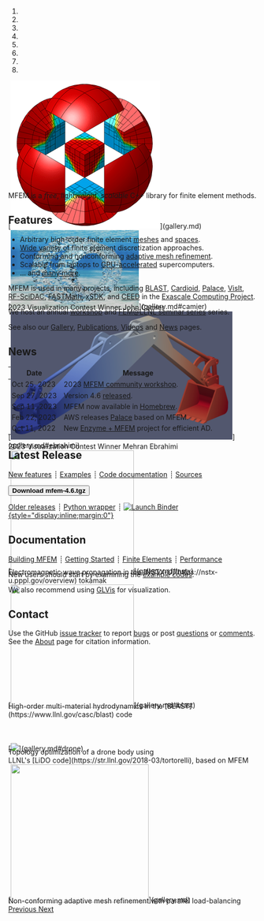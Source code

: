 <div class="col-md-6" markdown="1">

<div id="myCarousel" class="carousel slide" data-ride="carousel" markdown="1" style="margin-top:-10px;margin-bottom:0px;height:360px;">
  <!-- Indicators -->
  <ol class="carousel-indicators">
    <li data-target="#myCarousel" data-slide-to="0" class="active"></li>
    <li data-target="#myCarousel" data-slide-to="1"></li>
    <li data-target="#myCarousel" data-slide-to="2"></li>
    <li data-target="#myCarousel" data-slide-to="3"></li>
    <li data-target="#myCarousel" data-slide-to="4"></li>
    <li data-target="#myCarousel" data-slide-to="5"></li>
    <li data-target="#myCarousel" data-slide-to="6"></li>
    <li data-target="#myCarousel" data-slide-to="7"></li>
  </ol>

  <!-- Wrapper for slides -->
  <div class="carousel-inner">
    <div class="item active">
      [<img class="d-block w-100" src="img/logo-300.png" >](gallery.md)
    </div>
    <div class="item">
      [<img class="d-block w-100" width="260" height="160" src="img/gallery/workshop23/lf_vortex_rings.png">](gallery.md#camier)
      <div class="carousel-caption d-none" style="margin-top:-15px;">
        2023 Visualization Contest Winner John Camier
      </div>
    </div>
    <div class="item">
      [<img class="d-block w-100" width="450" height="260" src="img/gallery/workshop23/excavator.png">](gallery.md#ebrahimi)
      <div class="carousel-caption d-none" style="margin-top:-15px;">
        2023 Visualization Contest Winner Mehran Ebrahimi
      </div>
    </div>
    <div class="item">
      [<img class="d-block w-100" width="250" height="250" src="img/carousel/tokamak.png">](gallery.md#nstx)
      <div class="carousel-caption d-none" style="margin-top:-15px;">
        Electromagnetic wave propagation in the [NSTX-U](https://nstx-u.pppl.gov/overview) tokamak
      </div>
    </div>
    <div class="item">
      [<img class="d-block w-100" width="250" height="250" src="img/carousel/icf.jpg">](gallery.md#blast)
      <div class="carousel-caption d-none" style="margin-top:-15px;">
        High-order multi-material hydrodynamics in the [BLAST](https://www.llnl.gov/casc/blast) code
      </div>
    </div>
    <div class="item">
      [<img class="d-block w-100" style="width:90%; margin-top:50px;" src="img/carousel/drone.png">](gallery.md#drone)
      <div class="carousel-caption d-none" style="margin-top:-10px;">
        Topology optimization of a drone body using <br> LLNL's [LiDO code](https://str.llnl.gov/2018-03/tortorelli), based on MFEM
      </div>
    </div>
    <div class="item">
      [<img class="d-block w-100" width="280" height="280" src="img/carousel/amr.png">](gallery.md)
      <div class="carousel-caption d-none" style="margin-top:-15px;">
        Non-conforming adaptive mesh refinement with parallel load-balancing
      </div>
    </div>
  </div>

  <!-- Left and right controls -->
  <a class="left carousel-control" href="#myCarousel" data-slide="prev">
    <span class="glyphicon glyphicon-chevron-left"></span>
    <span class="sr-only">Previous</span>
  </a>
  <a class="right carousel-control" href="#myCarousel" data-slide="next">
    <span class="glyphicon glyphicon-chevron-right"></span>
    <span class="sr-only">Next</span>
  </a>
</div>

MFEM is a _free_, _lightweight_, _scalable_ C++ library for finite element methods.


## Features

* Arbitrary high-order finite element [meshes](features.md#wide-range-of-mesh-types)
and [spaces](features.md#higher-order-finite-element-spaces).
* [Wide variety](features.md#flexible-discretization) of finite element discretization approaches.
* Conforming and nonconforming [adaptive mesh refinement](examples.md?amr).
* Scalable from laptops to [GPU-accelerated](features#parallel-scalable-and-gpu-ready) supercomputers.
* ... and [many more](features.md).

MFEM is used in many projects, including [BLAST](https://www.llnl.gov/casc/blast), [Cardioid](https://github.com/llnl/cardioid), [Palace](https://github.com/awslabs/palace), [VisIt](https://visit.llnl.gov), [RF-SciDAC](https://www.rfscidac4.org/), [FASTMath](https://scidac5-fastmath.lbl.gov/), [xSDK](https://xsdk.info/), and [CEED](https://ceed.exascaleproject.org) in the [Exascale Computing Project](https://exascaleproject.org).

We host an annual [workshop](workshop.md) and [FEM@LLNL seminar series](seminar.md) series.

See also our [Gallery](gallery.md), [Publications](publications.md), [Videos](videos.md) and [News](news.md) pages.


</div><div class="col-md-6 news-table" markdown="1">

## News

Date         | Message
------------ | -----------------------------------------------------------------
Oct 25, 2023 | 2023 [MFEM community workshop](workshop.md).
Sep 27, 2023 | Version 4.6 [released](https://github.com/mfem/mfem/blob/v4.6/CHANGELOG).
Sep 11, 2023 | MFEM now available in [Homebrew](https://formulae.brew.sh/formula/mfem).
Feb 22, 2023 | AWS releases [Palace](https://aws.amazon.com/blogs/quantum-computing/aws-releases-open-source-software-palace-for-cloud-based-electromagnetics-simulations-of-quantum-computing-hardware/) based on MFEM.
Oct 11, 2022 | New [Enzyme + MFEM](https://www.hpcwire.com/off-the-wire/doe-funds-llnl-project-to-improve-differentiation-of-extreme-scale-science-applications/) project for efficient AD.

## Latest Release

[New features](https://github.com/mfem/mfem/blob/v4.6/CHANGELOG)
┊ [Examples](examples.md)
┊ [Code documentation](dox.md)
┊ [Sources](https://github.com/mfem/mfem)

[<button type="button" class="btn btn-success">
**Download mfem-4.6.tgz**
</button>](https://bit.ly/mfem-4-6)

[Older releases](download.md) ┊ [Python wrapper](https://github.com/mfem/PyMFEM) ┊
[![Launch Binder](https://mybinder.org/badge_logo.svg){style="display:inline;margin:0"}](
https://mybinder.org/v2/gh/mfem/mfem/master?filepath=examples%2Fjupyter%2Fex.ipynb
 "C++ Jupiter notebook")

## Documentation


[Building MFEM](building.md)
┊ [Getting Started](getting-started.md)
┊ [Finite Elements](fem.md)
┊ [Performance](performance.md)

New users should start by examining the [example codes](examples.md).

We also recommend using [GLVis](https://glvis.org) for visualization.

## Contact

Use the GitHub [issue tracker](https://github.com/mfem/mfem/issues)
to report [bugs](https://github.com/mfem/mfem/issues/new?labels=bug)
or post [questions](https://github.com/mfem/mfem/issues/new?labels=question)
or [comments](https://github.com/mfem/mfem/issues/new?labels=comment).
See&nbsp;the [About](about.md) page for citation information.

</div><div class="col-md-12 bottom"></div>
